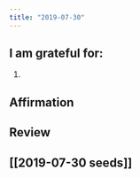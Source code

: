 ```yaml
---
title: "2019-07-30"
---
```

## I am grateful for:
1. 

## Affirmation

## Review



## [[2019-07-30 seeds]]
